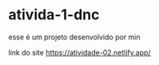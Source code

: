 # ativida-1-dnc
esse é um projeto desenvolvido por min

link do site
https://atividade-02.netlify.app/
